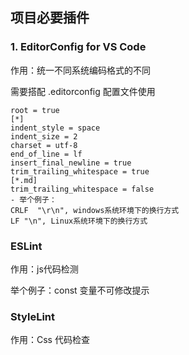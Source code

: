 ## 项目必要插件
### 1. EditorConfig for VS Code

作用：统一不同系统编码格式的不同

需要搭配 .editorconfig 配置文件使用

```
root = true
[*]
indent_style = space
indent_size = 2
charset = utf-8
end_of_line = lf
insert_final_newline = true
trim_trailing_whitespace = true
[*.md]
trim_trailing_whitespace = false
- 举个例子：
CRLF  "\r\n", windows系统环境下的换行方式
LF "\n", Linux系统环境下的换行方式
```

### ESLint
作用：js代码检测

举个例子：const 变量不可修改提示

### StyleLint
作用：Css 代码检查